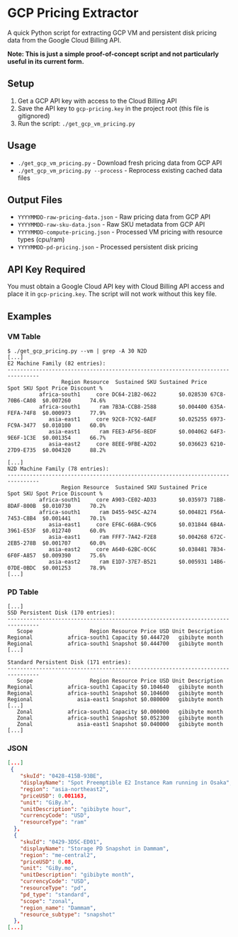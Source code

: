 # GCP Pricing Extractor

A quick Python script for extracting GCP VM and persistent disk pricing data from the Google Cloud Billing API.

**Note: This is just a simple proof-of-concept script and not particularly useful in its current form.**

## Setup

1. Get a GCP API key with access to the Cloud Billing API
2. Save the API key to `gcp-pricing.key` in the project root (this file is gitignored)
3. Run the script: `./get_gcp_vm_pricing.py`

## Usage

- `./get_gcp_vm_pricing.py` - Download fresh pricing data from GCP API
- `./get_gcp_vm_pricing.py --process` - Reprocess existing cached data files

## Output Files

- `YYYYMMDD-raw-pricing-data.json` - Raw pricing data from GCP API
- `YYYYMMDD-raw-sku-data.json` - Raw SKU metadata from GCP API
- `YYYYMMDD-compute-pricing.json` - Processed VM pricing with resource types (cpu/ram)
- `YYYYMMDD-pd-pricing.json` - Processed persistent disk pricing

## API Key Required

You must obtain a Google Cloud API key with Cloud Billing API access and place it in `gcp-pricing.key`. The script will not work without this key file.

## Examples

### VM Table

```
$ ./get_gcp_pricing.py --vm | grep -A 30 N2D
[...]
E2 Machine Family (82 entries):
--------------------------------------------------------------------------------
                 Region Resource  Sustained SKU Sustained Price       Spot SKU Spot Price Discount %
          africa-south1     core DC64-21B2-0622       $0.028530 67C8-70B6-CA08  $0.007260      74.6%
          africa-south1      ram 7B3A-CCB8-2588       $0.004400 635A-FEFA-74F8  $0.000973      77.9%
             asia-east1     core 92C8-7C92-6AEF       $0.025255 6973-FC9A-3477  $0.010100      60.0%
             asia-east1      ram FEE3-AF56-8EDF       $0.004062 64F3-9E6F-1C3E  $0.001354      66.7%
             asia-east2     core 8EEE-9FBE-A2D2       $0.036623 6210-27D9-E735  $0.004320      88.2%

[...]
N2D Machine Family (78 entries):
--------------------------------------------------------------------------------
                 Region Resource  Sustained SKU Sustained Price       Spot SKU Spot Price Discount %
          africa-south1     core A903-CE02-AD33       $0.035973 71BB-8DAF-800B  $0.010730      70.2%
          africa-south1      ram D455-945C-A274       $0.004821 F56A-7453-C8B4  $0.001441      70.1%
             asia-east1     core EF6C-66BA-C9C6       $0.031844 6B4A-3961-E53F  $0.012740      60.0%
             asia-east1      ram FFF7-7A42-F2E8       $0.004268 672C-2EB5-278B  $0.001707      60.0%
             asia-east2     core A640-62BC-0C6C       $0.038481 7B34-6F0F-A857  $0.009390      75.6%
             asia-east2      ram E1D7-37E7-B521       $0.005931 14B6-07DE-0BDC  $0.001253      78.9%
[...]
```

### PD Table

```
[...]
SSD Persistent Disk (170 entries):
--------------------------------------------------------------------------------
   Scope                  Region Resource Price USD Unit Description
Regional           africa-south1 Capacity $0.444720   gibibyte month
Regional           africa-south1 Snapshot $0.444700   gibibyte month
[...]

Standard Persistent Disk (171 entries):
--------------------------------------------------------------------------------
   Scope                  Region Resource Price USD Unit Description
Regional           africa-south1 Capacity $0.104640   gibibyte month
Regional           africa-south1 Snapshot $0.104600   gibibyte month
Regional              asia-east1 Snapshot $0.080000   gibibyte month
[...]
   Zonal           africa-south1 Capacity $0.000000   gibibyte month
   Zonal           africa-south1 Snapshot $0.052300   gibibyte month
   Zonal              asia-east1 Snapshot $0.040000   gibibyte month
[...]
```

### JSON

```json
[...]
 {
    "skuId": "0428-415B-93BE",
    "displayName": "Spot Preemptible E2 Instance Ram running in Osaka",
    "region": "asia-northeast2",
    "priceUSD": 0.001163,
    "unit": "GiBy.h",
    "unitDescription": "gibibyte hour",
    "currencyCode": "USD",
    "resourceType": "ram"
  },
  {
    "skuId": "0429-3D5C-ED01",
    "displayName": "Storage PD Snapshot in Dammam",
    "region": "me-central2",
    "priceUSD": 0.08,
    "unit": "GiBy.mo",
    "unitDescription": "gibibyte month",
    "currencyCode": "USD",
    "resourceType": "pd",
    "pd_type": "standard",
    "scope": "zonal",
    "region_name": "Dammam",
    "resource_subtype": "snapshot"
  },
[...]
```
